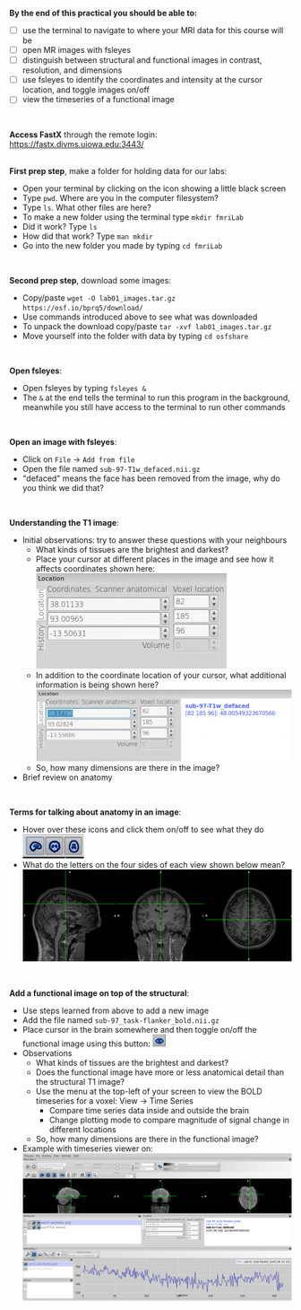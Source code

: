 **By the end of this practical you should be able to:** <br/>
* [ ] use the terminal to navigate to where your MRI data for this course will be <br/>
* [ ] open MR images with fsleyes <br/>
* [ ] distinguish between structural and functional images in contrast, resolution, and dimensions <br/>
* [ ] use fsleyes to identify the coordinates and intensity at the cursor location, and toggle images on/off <br/>
* [ ] view the timeseries of a functional image
<br/>

**Access FastX** through the remote login: <br>
https://fastx.divms.uiowa.edu:3443/  <br/>
<br/>


**First prep step**, make a folder for holding data for our labs: <br/>
*  Open your terminal by clicking on the icon showing a little black screen
*  Type `pwd`. Where are you in the computer filesystem?
*  Type `ls`. What other files are here? 
*  To make a new folder using the terminal type `mkdir fmriLab`
  *  Did it work? Type `ls` 
  *  How did that work? Type `man mkdir`
*  Go into the new folder you made by typing `cd fmriLab`
<br/>

**Second prep step**, download some images: <br/>
*  Copy/paste `wget -O lab01_images.tar.gz https://osf.io/bprq5/download/`
*  Use commands introduced above to see what was downloaded
*  To unpack the download copy/paste `tar -xvf lab01_images.tar.gz`
*  Move yourself into the folder with data by typing `cd osfshare`
<br/>

**Open fsleyes**: <br/>
*  Open fsleyes by typing `fsleyes &`
  *  The `&` at the end tells the terminal to run this program in the background, meanwhile you still have access to the terminal to run other commands
<br/>

**Open an image with fsleyes**: <br/>
*  Click on `File` -> `Add from file`
*  Open the file named `sub-97-T1w_defaced.nii.gz`
  * "defaced" means the face has been removed from the image, why do you think we did that?
<br/>

**Understanding the T1 image**: <br/>
* Initial observations: try to answer these questions with your neighbours
  * What kinds of tissues are the brightest and darkest?
  * Place your cursor at different places in the image and see how it affects coordinates shown here:
  ![image-location-coordinate](images/Introduction-to-FSLeyes_coordinates.png)
  * In addition to the coordinate location of your cursor, what additional information is being shown here?
    ![image-location-coordinate-intensity](images/Introduction-to-FSLeyes_coordinates-and-intensity.png)
  * So, how many dimensions are there in the image?
* Brief review on anatomy 
<br/>

**Terms for talking about anatomy in an image**: <br/>
*  Hover over these icons and click them on/off to see what they do <br/>
![slice-view-tool](images/Introduction-to-FSLeyes_slice-view-tool.png)
*  What do the letters on the four sides of each view shown below mean? <br/>
![slice-view-orthogonal](images/Introduction-to-FSLeyes_slice-view-orthogonal.png)
<br/>


**Add a functional image on top of the structural**: <br/>
*  Use steps learned from above to add a new image
*  Add the file named `sub-97_task-flanker_bold.nii.gz`
*  Place cursor in the brain somewhere and then toggle on/off the functional image using this button: 
![toggle-eye-fsleyes](images/Introduction-to-FSLeyes_toggle-eye-fsleyes.png)
* Observations
  * What kinds of tissues are the brightest and darkest?
  * Does the functional image have more or less anatomical detail than the structural T1 image?
  * Use the menu at the top-left of your screen to view the BOLD timeseries for a voxel: View -> Time Series
    * Compare time series data inside and outside the brain
    * Change plotting mode to compare magnitude of signal change in different locations
  * So, how many dimensions are there in the functional image?
* Example with timeseries viewer on:
  ![fsleyes-timeseries](images/Introduction-to-FSLeyes_time-series.png)